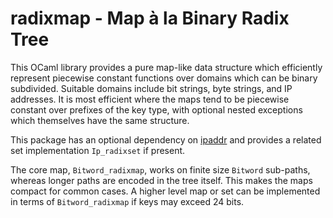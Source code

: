 # radixmap - Map à la Binary Radix Tree

This OCaml library provides a pure map-like data structure which efficiently
represent piecewise constant functions over domains which can be binary
subdivided.  Suitable domains include bit strings, byte strings, and IP
addresses.  It is most efficient where the maps tend to be piecewise
constant over prefixes of the key type, with optional nested exceptions
which themselves have the same structure.

This package has an optional dependency on
[ipaddr](https://github.com/mirage/ocaml-ipaddr) and provides a related set
implementation `Ip_radixset` if present.

The core map, `Bitword_radixmap`, works on finite size `Bitword` sub-paths,
whereas longer paths are encoded in the tree itself.  This makes the maps
compact for common cases.  A higher level map or set can be implemented in
terms of `Bitword_radixmap` if keys may exceed 24 bits.
